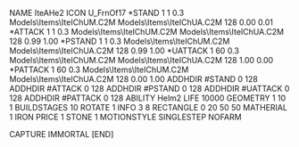 NAME IteAHe2
ICON U_FrnOf17
*STAND  1 1 0.3 Models\Items\IteIChUM.C2M Models\Items\IteIChUA.C2M 128 0.00 0.01
*ATTACK 1 1 0.3 Models\Items\IteIChUM.C2M Models\Items\IteIChUA.C2M 128 0.99 1.00
*PSTAND 1 1 0.3 Models\Items\IteIChUM.C2M Models\Items\IteIChUA.C2M 128 0.99 1.00
*UATTACK 1 60 0.3 Models\Items\IteIChUM.C2M Models\Items\IteIChUA.C2M 128 1.00 0.00
*PATTACK 1 60 0.3 Models\Items\IteIChUM.C2M Models\Items\IteIChUA.C2M 128 0.00 1.00
ADDHDIR #STAND 0 128
ADDHDIR #ATTACK 0 128
ADDHDIR #PSTAND 0 128
ADDHDIR #UATTACK 0 128
ADDHDIR #PATTACK 0 128
ABILITY Helm2
LIFE 10000
GEOMETRY 1 10 1
BUILDSTAGES 10
ROTATE 1
INFO 3 8
RECTANGLE    0 20 50 50
MATHERIAL 1 IRON
PRICE 1 STONE 1
MOTIONSTYLE SINGLESTEP
NOFARM

CAPTURE
IMMORTAL
[END]
